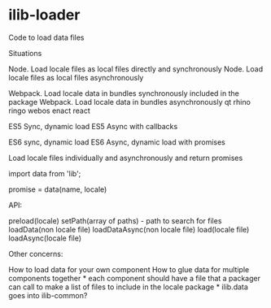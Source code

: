 # ilib-loader
Code to load data files

Situations

Node. Load locale files as local files directly and synchronously
Node. Load locale files as local files asynchronously

Webpack. Load locale data in bundles synchronously included in the package
Webpack. Load locale data in bundles asynchronously
qt
rhino
ringo
webos
enact
react

ES5 Sync, dynamic load
ES5 Async with callbacks

ES6 sync, dynamic load
ES6 Async, dynamic load with promises

Load locale files individually and asynchronously and return promises

import data from 'lib';

promise = data(name, locale)

API:

preload(locale)
setPath(array of paths) - path to search for files
loadData(non locale file)
loadDataAsync(non locale file)
load(locale file)
loadAsync(locale file)

Other concerns:

How to load data for your own component
How to glue data for multiple components together
    * each component should have a file that a packager can call to make
      a list of files to include in the locale package
    * ilib.data goes into ilib-common?
